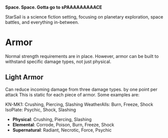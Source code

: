 **Space. Space. Gotta go to sPAAAAAAAAACE**

StarSail is a science fiction setting, focusing on planetary exploration, space battles, and everything in-between.

# Armor
Normal strength requirements are in place. However, armor can be built to withstand specific damage types, not just physical.

## Light Armor
Can reduce incoming damage from three damage types. by one point per attack This is static for each piece of armor. Some examples are:

KN-MK1: Crushing, Piercing, Slashing
WeatherAlls: Burn, Freeze, Shock
IsoPlate: Psychic, Shock, Slashing

- **Physical**: Crushing, Piercing, Slashing
- **Elemental**: Corrode, Poison, Burn, Freeze, Shock
- **Supernatural**: Radiant, Necrotic, Force, Psychic